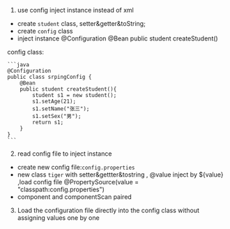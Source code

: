 1. use config inject instance instead of xml  
- create `student` class,  setter&getter&toString;  
- create `config` class  
- inject instance @Configuration  @Bean public student createStudent()  
  
config class:  
  
	```java  
	@Configuration  
	public class srpingConfig {  
		@Bean  
		public student createStudent(){  
			student s1 = new student();  
			s1.setAge(21);  
			s1.setName("张三");  
			s1.setSex("男");  
			return s1;  
		}  
	}  
	```  
  
2. read config file to inject instance  
- create new config file:`config.properties`  
- new class `tiger` with setter&gettter&tostring , @value inject by ${value} ,load config file @PropertySource(value = "classpath:config.properties")  
- component and componentScan  paired  
  
3. Load the configuration file directly into the config class without assigning values one by one  
  